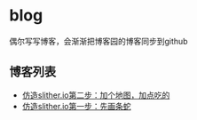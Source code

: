 # blog

偶尔写写博客，会渐渐把博客园的博客同步到github

## 博客列表

- [仿造slither.io第二步：加个地图，加点吃的](https://github.com/whxaxes/blog/issues/2)
- [仿造slither.io第一步：先画条蛇](https://github.com/whxaxes/blog/issues/1)
